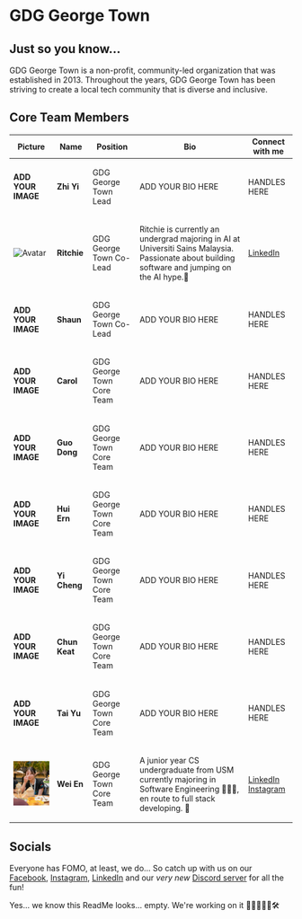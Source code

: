 # GDG George Town

## Just so you know...
GDG George Town is a non-profit, community-led organization that was established in 2013. Throughout the years, GDG George Town has been striving to create a local tech community that is diverse and inclusive.

## Core Team Members
| Picture | Name | Position | Bio | Connect with me |
|---------|------|----------|-----|-----------------|
| **ADD YOUR IMAGE** | <p><b>Zhi Yi</b></p> | <p>GDG George Town Lead</p> | ADD YOUR BIO HERE | HANDLES HERE |
| <img src="https://raw.githubusercontent.com/Google-Developer-Group-GeorgeTown/.github/main/profile/profile picture/Ritchie.jpg" alt="Avatar" width="200"> | <p><b>Ritchie</b></p> | <p>GDG George Town Co-Lead</p> | <p>Ritchie is currently an undergrad majoring in AI at Universiti Sains Malaysia. Passionate about building software and jumping on the AI hype.🤖</p> | [LinkedIn](https://www.linkedin.com/in/ritchie-p-892b31115/) |
| **ADD YOUR IMAGE** | <p><b>Shaun</b></p> | <p>GDG George Town Co-Lead</p> | ADD YOUR BIO HERE | HANDLES HERE |
| **ADD YOUR IMAGE** | <p><b>Carol</b></p> | <p>GDG George Town Core Team</p> | ADD YOUR BIO HERE | HANDLES HERE |
| **ADD YOUR IMAGE** | <p><b>Guo Dong</b></p> | <p>GDG George Town Core Team</p> | ADD YOUR BIO HERE | HANDLES HERE |
| **ADD YOUR IMAGE** | <p><b>Hui Ern</b></p> | <p>GDG George Town Core Team</p> | ADD YOUR BIO HERE | HANDLES HERE |
| **ADD YOUR IMAGE** | <p><b>Yi Cheng</b></p> | <p>GDG George Town Core Team</p> | ADD YOUR BIO HERE | HANDLES HERE |
| **ADD YOUR IMAGE** | <p><b>Chun Keat</b></p> | <p>GDG George Town Core Team</p> | ADD YOUR BIO HERE | HANDLES HERE |
| **ADD YOUR IMAGE** | <p><b>Tai Yu</b></p> | <p>GDG George Town Core Team</p> | ADD YOUR BIO HERE | HANDLES HERE |
| <img src="https://raw.githubusercontent.com/Google-Developer-Group-GeorgeTown/.github/main/profile/profile picture/WeiEn.jpg" alt="Avatar" width="200">| <p><b>Wei En</b></p> | <p>GDG George Town Core Team</p> | <p>A junior year CS undergraduate from USM currently majoring in Software Engineering 👩🏻‍💻, en route to full stack developing. 🤖</p> | [LinkedIn](https://www.linkedin.com/in/looi-wei-en/) [Instagram](https://www.instagram.com/diminecjean2002)|

## Socials
Everyone has FOMO, at least, we do... So catch up with us on our [Facebook](https://www.facebook.com/gdggeorgetown), [Instagram](https://www.instagram.com/gdggeorgetown/), [LinkedIn](https://www.linkedin.com/company/gdg-george-town/?viewAsMember=true) and our *very new* [Discord server](https://discord.gg/BJ5b6kwejr) for all the fun!

Yes... we know this ReadMe looks... empty. We're working on it 👷‍♂️👷👩‍💻🛠️
